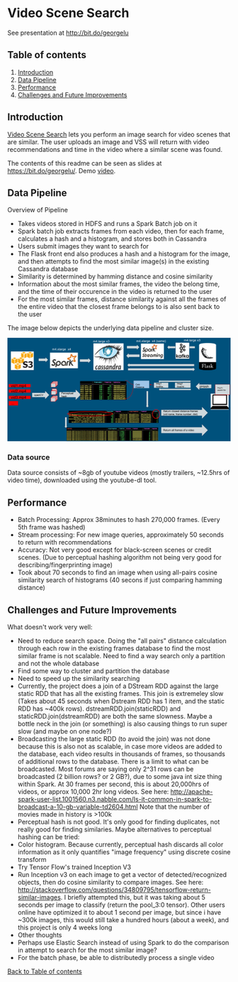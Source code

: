 # Video Scene Search


See presentation at http://bit.do/georgelu


## Table of contents
1. [Introduction](README.md#introduction)
2. [Data Pipeline](README.md#data-pipeline)
3. [Performance](README.md#performance)
4. [Challenges and Future Improvements](README.md#challenges-and-future-improvements)


## Introduction 


[Video Scene Search](http://vss.rocks) lets you perform an image search for video scenes that are similar. The user uploads an image and VSS will return with video recommendations and time in the video where a similar scene was found.

The contents of this readme can be seen as slides at https://bit.do/georgelu/. Demo [video](https://www.youtube.com/watch?v=XtXn3fWwENI).

## Data Pipeline

Overview of Pipeline
* Takes videos stored in HDFS and runs a Spark Batch job on it
 * Spark batch job extracts frames from each video, then for each frame, calculates a hash and a histogram, and stores both in Cassandra
* Users submit images they want to search for
 * The Flask front end also produces a hash and a histogram for the image, and then attempts to find the most similar image(s) in the existing Cassandra database
 * Similarity is determined by hamming distance and cosine similarity
 * Information about the most similar frames, the video the belong time, and the time of their occurence in the video is returned to the user
 * For the most similar frames, distance similarity against all the frames of the entire video that the closest frame belongs to is also sent back to the user

The image below depicts the underlying data pipeline and cluster size.

![Alt text](content_for_readme/pipeline.png?raw=true "Pipeline")

### Data source
Data source consists of ~8gb of youtube videos (mostly trailers, ~12.5hrs of video time), downloaded using the youtube-dl tool.



## Performance

* Batch Processing: Approx 38minutes to hash 270,000 frames. (Every 5th frame was hashed)
* Stream processing: For new image queries, approximately 50 seconds to return with recommendations
* Accuracy: Not very good except for black-screen scenes or credit scenes. (Due to perceptual hashing algorithm not being very good for describing/fingerprinting image)
* Took about 70 seconds to find an image when using all-pairs cosine similarity search of histograms (40 secons if just comparing hamming distance)

## Challenges and Future Improvements

What doesn't work very well:
* Need to reduce search space. Doing the "all pairs" distance calculation through each row in the existing frames database to find the most similar frame is not scalable. Need to find a way search only a partition and not the whole database
 * Find some way to cluster and partition the database
* Need to speed up the similarity searching
 * Currently, the project does a join of a DStream RDD against the large static RDD that has all the existing frames. This join is extremeley slow (Takes about 45 seconds when Dstream RDD has 1 item, and the static RDD has ~400k rows). dstreamRDD.join(staticRDD) and staticRDD.join(dstreamRDD) are both the same slowness. Maybe a bottle neck in the join (or something) is also causing things to run super slow (and maybe on one node?)
  * Broadcasting the large static RDD (to avoid the join) was not done because this is also not as scalable, in case more videos are added to the database, each video results in thousands of frames, so thousands of additional rows to the database. There is a limit to what can be broadcasted. Most forums are saying only 2^31 rows can be broadcasted (2 billion rows? or 2 GB?), due to some java int size thing within Spark. At 30 frames per second, this is about 20,000hrs of videos, or approx 10,000 2hr long videos. See here: http://apache-spark-user-list.1001560.n3.nabble.com/Is-it-common-in-spark-to-broadcast-a-10-gb-variable-td2604.html  Note that the number of movies made in history is >100k
* Perceptual hash is not good. It's only good for finding duplicates, not really good for finding similaries. Maybe alternatives to perceptual hashing can be tried:
 * Color histogram. Because currently, perceptual hash discards all color information as it only quantifies "image frequency" using discrete cosine transform
 * Try Tensor Flow's trained Inception V3
  * Run Inception v3 on each image to get a vector of detected/recognized objects, then do cosine similarity to compare images. See here: http://stackoverflow.com/questions/34809795/tensorflow-return-similar-images. I briefly attempted this, but it was taking about 5 seconds per image to classify (return the pool_3:0 tensor). Other users online have optimized it to about 1 second per image, but since i have ~300k images, this would still take a hundred hours (about a week), and this project is only 4 weeks long
* Other thoughts
 * Perhaps use Elastic Search instead of using Spark to do the comparison in attempt to search for the most similar image?
 * For the batch phase, be able to distributedly process a single video

[Back to Table of contents](README.md#table-of-contents)
